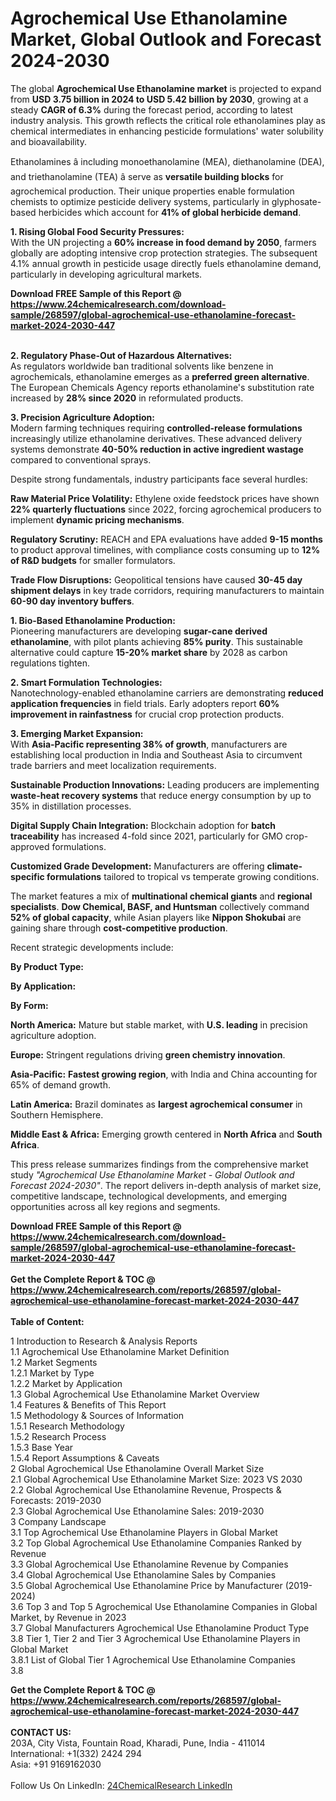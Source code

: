 <h1>Agrochemical Use Ethanolamine Market, Global Outlook and Forecast 2024-2030</h1><p>The global <strong>Agrochemical Use Ethanolamine market</strong> is projected to expand from <strong>USD 3.75 billion in 2024 to USD 5.42 billion by 2030</strong>, growing at a steady <strong>CAGR of 6.3%</strong> during the forecast period, according to latest industry analysis. This growth reflects the critical role ethanolamines play as chemical intermediates in enhancing pesticide formulations' water solubility and bioavailability.</p><p>Ethanolamines â including monoethanolamine (MEA), diethanolamine (DEA), and triethanolamine (TEA) â serve as <strong>versatile building blocks</strong> for agrochemical production. Their unique properties enable formulation chemists to optimize pesticide delivery systems, particularly in glyphosate-based herbicides which account for <strong>41% of global herbicide demand</strong>.</p><p><strong>1. Rising Global Food Security Pressures:</strong><br>
With the UN projecting a <strong>60% increase in food demand by 2050</strong>, farmers globally are adopting intensive crop protection strategies. The subsequent 4.1% annual growth in pesticide usage directly fuels ethanolamine demand, particularly in developing agricultural markets.</p><div><b>Download FREE Sample of this Report @ 
            <a href="https://www.24chemicalresearch.com/download-sample/268597/global-agrochemical-use-ethanolamine-forecast-market-2024-2030-447">
            https://www.24chemicalresearch.com/download-sample/268597/global-agrochemical-use-ethanolamine-forecast-market-2024-2030-447</a></b></div><br><p><strong>2. Regulatory Phase-Out of Hazardous Alternatives:</strong><br>
As regulators worldwide ban traditional solvents like benzene in agrochemicals, ethanolamine emerges as a <strong>preferred green alternative</strong>. The European Chemicals Agency reports ethanolamine's substitution rate increased by <strong>28% since 2020</strong> in reformulated products.</p><p><strong>3. Precision Agriculture Adoption:</strong><br>
Modern farming techniques requiring <strong>controlled-release formulations</strong> increasingly utilize ethanolamine derivatives. These advanced delivery systems demonstrate <strong>40-50% reduction in active ingredient wastage</strong> compared to conventional sprays.</p><p>Despite strong fundamentals, industry participants face several hurdles:</p><p><strong>Raw Material Price Volatility:</strong> Ethylene oxide feedstock prices have shown <strong>22% quarterly fluctuations</strong> since 2022, forcing agrochemical producers to implement <strong>dynamic pricing mechanisms</strong>.</p><p><strong>Regulatory Scrutiny:</strong> REACH and EPA evaluations have added <strong>9-15 months</strong> to product approval timelines, with compliance costs consuming up to <strong>12% of R&amp;D budgets</strong> for smaller formulators.</p><p><strong>Trade Flow Disruptions:</strong> Geopolitical tensions have caused <strong>30-45 day shipment delays</strong> in key trade corridors, requiring manufacturers to maintain <strong>60-90 day inventory buffers</strong>.</p><p><strong>1. Bio-Based Ethanolamine Production:</strong><br>
Pioneering manufacturers are developing <strong>sugar-cane derived ethanolamine</strong>, with pilot plants achieving <strong>85% purity</strong>. This sustainable alternative could capture <strong>15-20% market share</strong> by 2028 as carbon regulations tighten.</p><p><strong>2. Smart Formulation Technologies:</strong><br>
Nanotechnology-enabled ethanolamine carriers are demonstrating <strong>reduced application frequencies</strong> in field trials. Early adopters report <strong>60% improvement in rainfastness</strong> for crucial crop protection products.</p><p><strong>3. Emerging Market Expansion:</strong><br>
With <strong>Asia-Pacific representing 38% of growth</strong>, manufacturers are establishing local production in India and Southeast Asia to circumvent trade barriers and meet localization requirements.</p><p><strong>Sustainable Production Innovations:</strong> Leading producers are implementing <strong>waste-heat recovery systems</strong> that reduce energy consumption by up to 35% in distillation processes.</p><p><strong>Digital Supply Chain Integration:</strong> Blockchain adoption for <strong>batch traceability</strong> has increased 4-fold since 2021, particularly for GMO crop-approved formulations.</p><p><strong>Customized Grade Development:</strong> Manufacturers are offering <strong>climate-specific formulations</strong> tailored to tropical vs temperate growing conditions.</p><p>The market features a mix of <strong>multinational chemical giants</strong> and <strong>regional specialists</strong>. <strong>Dow Chemical, BASF, and Huntsman</strong> collectively command <strong>52% of global capacity</strong>, while Asian players like <strong>Nippon Shokubai</strong> are gaining share through <strong>cost-competitive production</strong>.</p><p>Recent strategic developments include:</p><p><strong>By Product Type:</strong></p><p><strong>By Application:</strong></p><p><strong>By Form:</strong></p><p><strong>North America:</strong> Mature but stable market, with <strong>U.S. leading</strong> in precision agriculture adoption.</p><p><strong>Europe:</strong> Stringent regulations driving <strong>green chemistry innovation</strong>.</p><p><strong>Asia-Pacific:</strong> <strong>Fastest growing region</strong>, with India and China accounting for 65% of demand growth.</p><p><strong>Latin America:</strong> Brazil dominates as <strong>largest agrochemical consumer</strong> in Southern Hemisphere.</p><p><strong>Middle East &amp; Africa:</strong> Emerging growth centered in <strong>North Africa</strong> and <strong>South Africa</strong>.</p><p>This press release summarizes findings from the comprehensive market study <em>"Agrochemical Use Ethanolamine Market - Global Outlook and Forecast 2024-2030"</em>. The report delivers in-depth analysis of market size, competitive landscape, technological developments, and emerging opportunities across all key regions and segments.</p><div><b>Download FREE Sample of this Report @ 
            <a href="https://www.24chemicalresearch.com/download-sample/268597/global-agrochemical-use-ethanolamine-forecast-market-2024-2030-447">
            https://www.24chemicalresearch.com/download-sample/268597/global-agrochemical-use-ethanolamine-forecast-market-2024-2030-447</a></b></div><br><div><b>Get the Complete Report & TOC @ 
            <a href="https://www.24chemicalresearch.com/reports/268597/global-agrochemical-use-ethanolamine-forecast-market-2024-2030-447">
            https://www.24chemicalresearch.com/reports/268597/global-agrochemical-use-ethanolamine-forecast-market-2024-2030-447</a></b></div><br>
            <b>Table of Content:</b><p>1 Introduction to Research & Analysis Reports<br />
    1.1 Agrochemical Use Ethanolamine Market Definition<br />
    1.2 Market Segments<br />
        1.2.1 Market by Type<br />
        1.2.2 Market by Application<br />
    1.3 Global Agrochemical Use Ethanolamine Market Overview<br />
    1.4 Features & Benefits of This Report<br />
    1.5 Methodology & Sources of Information<br />
        1.5.1 Research Methodology<br />
        1.5.2 Research Process<br />
        1.5.3 Base Year<br />
        1.5.4 Report Assumptions & Caveats<br />
2 Global Agrochemical Use Ethanolamine Overall Market Size<br />
    2.1 Global Agrochemical Use Ethanolamine Market Size: 2023 VS 2030<br />
    2.2 Global Agrochemical Use Ethanolamine Revenue, Prospects & Forecasts: 2019-2030<br />
    2.3 Global Agrochemical Use Ethanolamine Sales: 2019-2030<br />
3 Company Landscape<br />
    3.1 Top Agrochemical Use Ethanolamine Players in Global Market<br />
    3.2 Top Global Agrochemical Use Ethanolamine Companies Ranked by Revenue<br />
    3.3 Global Agrochemical Use Ethanolamine Revenue by Companies<br />
    3.4 Global Agrochemical Use Ethanolamine Sales by Companies<br />
    3.5 Global Agrochemical Use Ethanolamine Price by Manufacturer (2019-2024)<br />
    3.6 Top 3 and Top 5 Agrochemical Use Ethanolamine Companies in Global Market, by Revenue in 2023<br />
    3.7 Global Manufacturers Agrochemical Use Ethanolamine Product Type<br />
    3.8 Tier 1, Tier 2 and Tier 3 Agrochemical Use Ethanolamine Players in Global Market<br />
        3.8.1 List of Global Tier 1 Agrochemical Use Ethanolamine Companies<br />
        3.8</p><div><b>Get the Complete Report & TOC @ 
            <a href="https://www.24chemicalresearch.com/reports/268597/global-agrochemical-use-ethanolamine-forecast-market-2024-2030-447">
            https://www.24chemicalresearch.com/reports/268597/global-agrochemical-use-ethanolamine-forecast-market-2024-2030-447</a></b></div><br><b>CONTACT US:</b><br>
            203A, City Vista, Fountain Road, Kharadi, Pune, India - 411014<br>
            International: +1(332) 2424 294<br>
            Asia: +91 9169162030 <br><br>
            Follow Us On LinkedIn: <a href="https://www.linkedin.com/company/24chemicalresearch/">24ChemicalResearch LinkedIn</a>